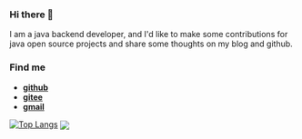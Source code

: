 ### Hi there 👋

I am a java backend developer, and I'd like to make some contributions for java open source projects and share some thoughts on my blog and github.

### Find me

- **[github](https://github.com/jadenjin)**
- **[gitee](https://gitee.com/chenjinjit)**
- **[gmail](chenjinjit@gmail.com)**

[![Top Langs](https://github-readme-stats.vercel.app/api/top-langs/?username=jadenjin&layout=compact)](https://github.com/anuraghazra/github-readme-stats)
  <a href="https://github.com/jadenjin/Learning-Log">
    <img align="center" src="https://github-readme-stats.vercel.app/api/pin/?username=jadenjin&repo=Learning-Log" />
  </a>
